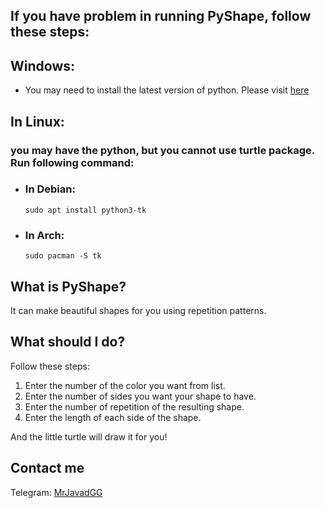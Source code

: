 ## If you have problem in running PyShape, follow these steps:
## Windows:
- You may need to install the latest version of python. Please visit [here](https://www.python.org/)

## In Linux:
### you may have the python, but you cannot use turtle package. Run following command:
- ### In Debian:
  ```shell
  sudo apt install python3-tk
  ```
- ### In Arch:
  ```shell
  sudo pacman -S tk
  ```

What is PyShape?
-
It can make beautiful shapes for you using repetition patterns.

What should I do?
-
Follow these steps:
1. Enter the number of the color you want from list.
2. Enter the number of sides you want your shape to have.
3. Enter the number of repetition of the resulting shape.
4. Enter the length of each side of the shape.
   
And the little turtle will draw it for you!

Contact me
-
Telegram: [MrJavadGG](https://t.me/MrJavadGG/)

